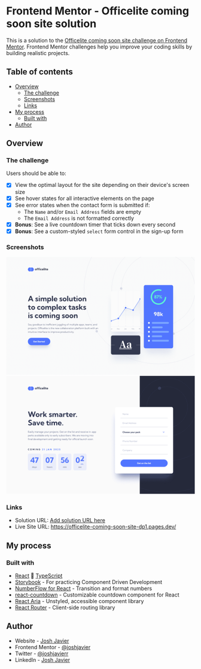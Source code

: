 # Frontend Mentor - Officelite coming soon site solution

This is a solution to the [Officelite coming soon site challenge on Frontend Mentor](https://www.frontendmentor.io/challenges/officelite-coming-soon-site-M4DIPNz8g). Frontend Mentor challenges help you improve your coding skills by building realistic projects.

## Table of contents

- [Overview](#overview)
  - [The challenge](#the-challenge)
  - [Screenshots](#screenshots)
  - [Links](#links)
- [My process](#my-process)
  - [Built with](#built-with)
- [Author](#author)

## Overview

### The challenge

Users should be able to:

- [x] View the optimal layout for the site depending on their device's screen size
- [x] See hover states for all interactive elements on the page
- [x] See error states when the contact form is submitted if:
  - The `Name` and/or `Email Address` fields are empty
  - The `Email Address` is not formatted correctly
- [x] **Bonus**: See a live countdown timer that ticks down every second
- [x] **Bonus**: See a custom-styled `select` form control in the sign-up form

### Screenshots

![](./screenshot-home.png)
![](./screenshot-signup.png)

### Links

- Solution URL: [Add solution URL here](https://your-solution-url.com)
- Live Site URL: https://officelite-coming-soon-site-dp1.pages.dev/

## My process

### Built with

- [React](https://reactjs.org/) 🤝 [TypeScript](https://www.typescriptlang.org/)
- [Storybook](https://storybook.js.org/) - For practicing Component Driven Development
- [NumberFlow for React](https://number-flow.barvian.me/) - Transition and format numbers
- [react-countdown](https://www.npmjs.com/package/react-countdown) - Customizable countdown component for React
- [React Aria](https://react-spectrum.adobe.com/react-aria/) - Unstyled, accessible component library
- [React Router](https://reactrouter.com/) - Client-side routing library

<!-- ### What I learned

Use this section to recap over some of your major learnings while working through this project. Writing these out and providing code samples of areas you want to highlight is a great way to reinforce your own knowledge.

To see how you can add code snippets, see below:

```html
<h1>Some HTML code I'm proud of</h1>
```
```css
.proud-of-this-css {
  color: papayawhip;
}
```
```js
const proudOfThisFunc = () => {
  console.log('🎉')
}
```

If you want more help with writing markdown, we'd recommend checking out [The Markdown Guide](https://www.markdownguide.org/) to learn more.

**Note: Delete this note and the content within this section and replace with your own learnings.**

### Continued development

Use this section to outline areas that you want to continue focusing on in future projects. These could be concepts you're still not completely comfortable with or techniques you found useful that you want to refine and perfect.

**Note: Delete this note and the content within this section and replace with your own plans for continued development.** -->

<!-- ### Useful resources

- [Example resource 1](https://www.example.com) - This helped me for XYZ reason. I really liked this pattern and will use it going forward.
- [Example resource 2](https://www.example.com) - This is an amazing article which helped me finally understand XYZ. I'd recommend it to anyone still learning this concept. -->

## Author

- Website - [Josh Javier](https://joshjavier.com/)
- Frontend Mentor - [@joshjavier](https://www.frontendmentor.io/profile/joshjavier)
- Twitter - [@joshjavierr](https://www.twitter.com/joshjavierr)
- LinkedIn - [Josh Javier](https://www.linkedin.com/in/joshjavier/)
